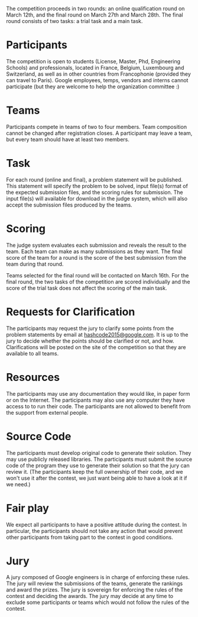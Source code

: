The competition proceeds in two rounds: an online qualification round on March
12th, and the final round on March 27th and March 28th. The final round
consists of two tasks: a trial task and a main task.

# Participants

The competition is open to students (License, Master, Phd,
Engineering Schools) and professionals, located in France, Belgium, Luxembourg
and Switzerland, as well as in other countries from Francophonie (provided they
can travel to Paris). Google employees, temps, vendors and interns cannot
participate (but they are welcome to help the organization committee :)

# Teams

Participants compete in teams of two to four members. Team composition
cannot be changed after registration closes. A participant may leave a team,
but every team should have at least two members.

# Task

For each round (online and final), a problem statement will be published.
This statement will specify the problem to be solved, input file(s) format of
the expected submission files, and the scoring rules for submission. The input
file(s) will available for download in the judge system, which will also accept
the submission files produced by the teams.

# Scoring

The judge system evaluates each submission and reveals the result to
the team. Each team can make as many submissions as they want. The final score
of the team for a round is the score of the best submission from the team
during that round.

Teams selected for the final round will be contacted on March 16th. For the
final round, the two tasks of the competition are scored individually and the
score of the trial task does not affect the scoring of the main task.

# Requests for Clarification

The participants may request the jury to clarify
some points from the problem statements by email at hashcode2015@google.com. It
is up to the jury to decide whether the points should be clarified or not, and
how. Clarifications will be posted on the site of the competition so that they
are available to all teams.

# Resources

The participants may use any documentation they would like, in paper
form or on the Internet. The participants may also use any computer they have
access to to run their code. The participants are not allowed to benefit from
the support from external people.

# Source Code

The participants must develop original code to generate their
solution. They may use publicly released libraries. The participants must
submit the source code of the program they use to generate their solution so
that the jury can review it. (The participants keep the full ownership of their
code, and we won't use it after the contest, we just want being able to have a
look at it if we need.)

# Fair play

We expect all participants to have a positive attitude during the
contest. In particular, the participants should not take any action that would
prevent other participants from taking part to the contest in good conditions.

# Jury

A jury composed of Google engineers is in charge of enforcing these rules.
The jury will review the submissions of the teams, generate the rankings and
award the prizes. The jury is sovereign for enforcing the rules of the contest
and deciding the awards. The jury may decide at any time to exclude some
participants or teams which would not follow the rules of the contest.
